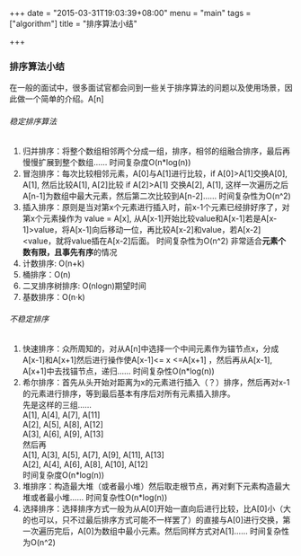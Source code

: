 +++
date = "2015-03-31T19:03:39+08:00"
menu = "main"
tags = ["algorithm"]
title = "排序算法小结"

+++

### 排序算法小结

在一般的面试中，很多面试官都会问到一些关于排序算法的问题以及使用场景，因此做一个简单的介绍。A[n]  

###### 稳定排序算法

1. 归并排序：将整个数组相邻两个分成一组，排序，相邻的组融合排序，最后再慢慢扩展到整个数组…… 时间复杂度O(n*log(n))
2. 冒泡排序：每次比较相邻元素，A[0]与A[1]进行比较，if A[0]>A[1]交换A[0], A[1], 然后比较A[1], A[2]比较
if A[2]>A[1] 交换A[2], A[1], 这样一次遍历之后A[n-1]为数组中最大元素，然后第二次比较到A[n-2]…… 时间复杂性为O(n^2)  
3. 插入排序：原则是当对第x个元素进行插入时，前x-1个元素已经排好序了，对第x个元素操作为 value = A[x], 从A[x-1]开始比较value和A[x-1]若是A[x-1]>value，将A[x-1]向后移动一位，再比较A[x-2]和value，若A[x-2]<value，就将value插在A[x-2]后面。 时间复杂性为O(n^2)  非常适合**元素个数有限，且事先有序**的情况  
4. 计数排序: O(n+k)    
5. 桶排序：O(n)  
6. 二叉排序树排序: O(nlogn)期望时间  
7. 基数排序：O(n·k)  

###### 不稳定排序
1. 快速排序：众所周知的，对从A[n]中选择一个中间元素作为锚节点x，分成A[x-1]和A[x+1]然后进行操作使A[x-1]<= x <=A[x+1] ，然后再从A[x-1], A[x+1]中去找锚节点，递归…… 时间复杂性O(n*log(n))  
2. 希尔排序：首先从头开始对距离为x的元素进行插入（？）排序，然后再对x-1的元素进行排序，等到最后基本有序后对所有元素插入排序。  
	先是这样的三组……  
	A[1], A[4], A[7], A[11]  
	A[2], A[5], A[8], A[12]  
	A[3], A[6], A[9], A[13]  
	然后再  
	A[1], A[3], A[5], A[7], A[9], A[11], A[13]  
	A[2], A[4], A[6], A[8], A[10], A[12]  
	时间复杂度O(n*log(n))
3. 堆排序：构造最大堆（或者最小堆）然后取走根节点，再对剩下元素构造最大堆或者最小堆…… 时间复杂性O(n*log(n))  
4. 选择排序：选择排序方式一般为从A[0]开始一直向后进行比较，比A[0]小（大的也可以，只不过最后排序方式可能不一样罢了）的直接与A[0]进行交换，第一次遍历完后，A[0]为数组中最小元素。然后同样方式对A[1]…… 时间复杂性为O(n^2)  